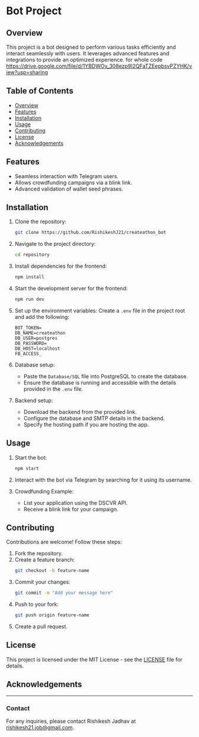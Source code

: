 # Bot Project

## Overview

This project is a bot designed to perform various tasks efficiently and interact seamlessly with users. It leverages advanced features and integrations to provide an optimized experience.
for whole code https://drive.google.com/file/d/1YBDWOv_308ezp9I2QFaTZEepbsvPZYHK/view?usp=sharing
## Table of Contents

- [Overview](#overview)
- [Features](#features)
- [Installation](#installation)
- [Usage](#usage)
- [Contributing](#contributing)
- [License](#license)
- [Acknowledgements](#acknowledgements)

## Features

- Seamless interaction with Telegram users.
- Allows crowdfunding campaigns via a blink link.
- Advanced validation of wallet seed phrases.

## Installation

1. Clone the repository:
   ```bash
   git clone https://github.com/RishikeshJ21/createathon_bot
   ```

2. Navigate to the project directory:
   ```bash
   cd repository
   ```

3. Install dependencies for the frontend:
   ```bash
   npm install
   ```

4. Start the development server for the frontend:
   ```bash
   npm run dev
   ```

5. Set up the environment variables:
   Create a `.env` file in the project root and add the following:
   ```env
   BOT_TOKEN=
   DB_NAME=createathon
   DB_USER=postgres
   DB_PASSWORD=
   DB_HOST=localhost
   FB_ACCESS_
   ```

6. Database setup:
   - Paste the `Database/SQL` file into PostgreSQL to create the database.
   - Ensure the database is running and accessible with the details provided in the `.env` file.

7. Backend setup:
   - Download the backend from the provided link.
   - Configure the database and SMTP details in the backend.
   - Specify the hosting path if you are hosting the app.

## Usage

1. Start the bot:
   ```bash
   npm start
   ```

2. Interact with the bot via Telegram by searching for it using its username.


3. Crowdfunding Example:
   - List your application using the DSCVR API.
   - Receive a blink link for your campaign.


## Contributing

Contributions are welcome! Follow these steps:

1. Fork the repository.
2. Create a feature branch:
   ```bash
   git checkout -b feature-name
   ```
3. Commit your changes:
   ```bash
   git commit -m "Add your message here"
   ```
4. Push to your fork:
   ```bash
   git push origin feature-name
   ```
5. Create a pull request.

## License

This project is licensed under the MIT License - see the [LICENSE](LICENSE) file for details.

## Acknowledgements


---

### Contact

For any inquiries, please contact Rishikesh Jadhav at rishikesh21.job@gmail.com.

